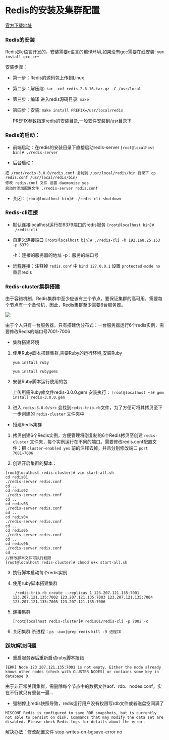 # Redis的安装及集群配置
[官方下载地址](https://redis.io/)
### Redis的安装

Redis是c语言开发的，安装需要c语言的编译环境,如果没有gcc需要在线安装: `yum install gcc-c++`

安装步骤：
- 第一步：Redis的源码包上传到Linux
- 第二步：解压缩: `tar -xvf redis-2.6.16.tar.gz -C /usr/local `
- 第三步：编译 进入redis源码目录: `make` 
- 第四步：安装: `make install PREFIX=/usr/local/redis`

    PREFIX参数指定redis的安装目录,一般软件安装到/usr目录下
### Redis的启动：
- 前端启动：在redis的安装目录下直接启动redis-server
`[root@localhost bin]# ./redis-server`

- 后台启动：

```
把 /root/redis-3.0.0/redis.conf 复制到 /usr/local/redis/bin 目录下 cp redis.conf /usr/local/redis/bin/
修改 redis.conf 文件 设置 daemonize yes
启动时添加配置文件 ./redis-server redis.conf
```
- 关闭：`[root@localhost bin]# ./redis-cli shutdown`

### Redis-cli连接
- 默认连接localhost运行在6379端口的redis服务
`[root@localhost bin]# ./redis-cli`
- 自定义连接端口
`[root@localhost bin]# ./redis-cli -h 192.168.25.153 -p 6379`

    -h：连接的服务器的地址
    -p：服务的端口号
- 远程连接：注释掉 `redis.conf` 中 `bind 127.0.0.1` 设置 `protected-mode no` 重启redis

### Redis-cluster集群搭建
由于容错机制，Redis集群中至少应该有三个节点。要保证集群的高可用，需要每个节点有一个备份机，因此，Redis集群至少需要6台服务器。

![](http://oweupqzdv.bkt.clouddn.com/redis-cluster%E5%AE%B9%E9%94%99.jpg)

由于个人只有一台服务器，只有搭建伪分布式：一台服务器运行6个redis实例，需要修改Redis的端口号7001-7006

- 集群搭建环境

1. 使用Ruby脚本搭建集群,需要Ruby的运行环境,安装Ruby

    `yum install ruby`

    `yum install rubygems`

2. 安装Ruby脚本运行使用的包

    上传所需Ruby库文件redis-3.0.0.gem 安装执行： `[root@localhost ~]# gem install redis-3.0.0.gem`

3. 进入 `redis-3.0.0/src` 会找到`redis-trib.rb`文件，为了方便可将其拷贝至下一步创建的 `redis-cluster` 文件夹中

- 搭建Redis集群

1. 拷贝创建6个Redis实例，方便管理将刚复制的6个Redis拷贝至创建 `redis-cluster` 文件夹，每个实例运行在不同的端口。需要修改redis.conf配置文件：把 `cluster-enabled yes` 前的注释去掉，并且分别修改端口 `port 7001~7006`

2. 创建开启集群的脚本：
```
[root@localhost redis-cluster]# vim start-all.sh
cd redis01
./redis-server redis.conf
cd ..
cd redis02
./redis-server redis.conf
cd ..
cd redis03
./redis-server redis.conf
cd ..
cd redis04
./redis-server redis.conf
cd ..
cd redis05
./redis-server redis.conf
cd ..
cd redis06
./redis-server redis.conf
cd ..
//修改脚本文件可执行权限
[root@localhost redis-cluster]# chmod u+x start-all.sh
```
3. 执行脚本启动每个redis实例
4. 使用ruby脚本搭建集群

    `./redis-trib.rb create --replicas 1 123.207.121.135:7001 123.207.121.135:7002 123.207.121.135:7003 123.207.121.135:7004 123.207.121.135:7005 123.207.121.135:7006`

5. 连接集群

    `[root@localhost redis-cluster]# redis01/redis-cli -p 7002 -c`
6. 关闭集群
    杀进程：`ps -aux|grep redis` `kill -9 进程ID`

### 踩坑解决问题
- 重启服务器后重新启动ruby脚本报错
```
[ERR] Node 123.207.121.135:7001 is not empty. Either the node already knows other nodes (check with CLUSTER NODES) or contains some key in database 0.
```

由于非正常关闭集群，需删除每个节点中的数据文件aof、rdb、nodes.conf，实在不行就只有重装一遍...
- 强制停止redis快照导致，redis运行用户没有权限写rdb文件或者磁盘空间满了
```
MISCONF Redis is configured to save RDB snapshots, but is currently not able to persist on disk. Commands that may modify the data set are disabled. Please check Redis logs for details about the error.
```
解决办法：修改配置文件 stop-writes-on-bgsave-error no







